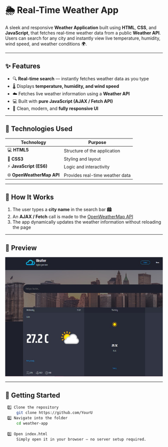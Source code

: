# 🌦️ Real-Time Weather App

A sleek and responsive **Weather Application** built using **HTML**, **CSS**, and **JavaScript**, that fetches real-time weather data from a public **Weather API**.  
Users can search for any city and instantly view live temperature, humidity, wind speed, and weather conditions 🌍.

---

## ✨ Features

- 🔍 **Real-time search** — instantly fetches weather data as you type  
- 🌡️ Displays **temperature, humidity, and wind speed**  
- ☁️ Fetches live weather information using a **Weather API**  
- 💻 Built with **pure JavaScript (AJAX / Fetch API)**  
- 🎨 Clean, modern, and **fully responsive UI**

---

## 🧠 Technologies Used

| Technology | Purpose |
|-------------|----------|
| 💻 **HTML5** | Structure of the application |
| 🎨 **CSS3** | Styling and layout |
| ⚡ **JavaScript (ES6)** | Logic and interactivity |
| 🌐 **OpenWeatherMap API** | Provides real-time weather data |

---

## 🧩 How It Works

1. The user types a **city name** in the search bar 🏙️  
2. An **AJAX / Fetch** call is made to the [OpenWeatherMap API](https://www.weatherapi.com/) 
3. The app dynamically updates the weather information without reloading the page  

---

## 📸 Preview

![Weather App Screenshot](./weather.jpg)

---

## 🚀 Getting Started

```bash
 1️⃣ Clone the repository
     git clone https://github.com/YourU
 2️⃣ Navigate into the folder
     cd weather-app

 3️⃣ Open index.html
     Simply open it in your browser — no server setup required.
























